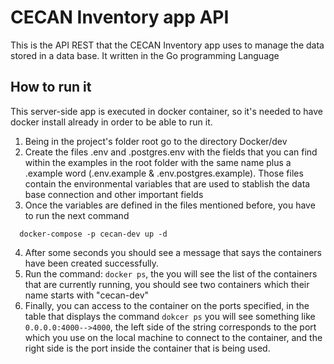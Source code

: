# CECAN Inventory app API
This is the API REST that the CECAN Inventory app uses to manage the data stored in a data base. It written in the Go programming Language

## How to run it
This server-side app is executed in docker container, so it's needed to have docker install already in order to be able to run it.


1. Being in the project's folder root go to the directory Docker/dev
2. Create the files .env and .postgres.env with the fields that you can find within the examples in the root folder with the same name plus a .example word (.env.example & .env.postgres.example). Those files contain the environmental variables that are used to stablish the data base connection and other important fields
3. Once the variables are defined in the files mentioned before, you have to run the next command
```
  docker-compose -p cecan-dev up -d
```
4. After some seconds you should see a message that says the containers have been created successfully.
5. Run the command: ```docker ps```, the you will see the list of the containers that are currently running, you should see two containers which their name starts with "cecan-dev"
6. Finally, you can access to the container on the ports specified, 
in the table that displays the command ```dokcer ps``` you will see something like ```0.0.0.0:4000-->4000```, 
the left side of the string corresponds to the port which you use on the local machine to connect to the container, and the right side is the port inside the container that is being used.

